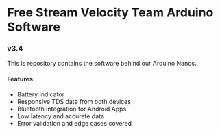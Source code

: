 # Free Stream Velocity Team Arduino Software
### v3.4
This is repository contains the software behind our Arduino Nanos.

#### Features:
  - Battery Indicator
  - Responsive TDS data from both devices
  - Bluetooth integration for Android Apps
  - Low latency and accurate data
  - Error validation and edge cases covered
